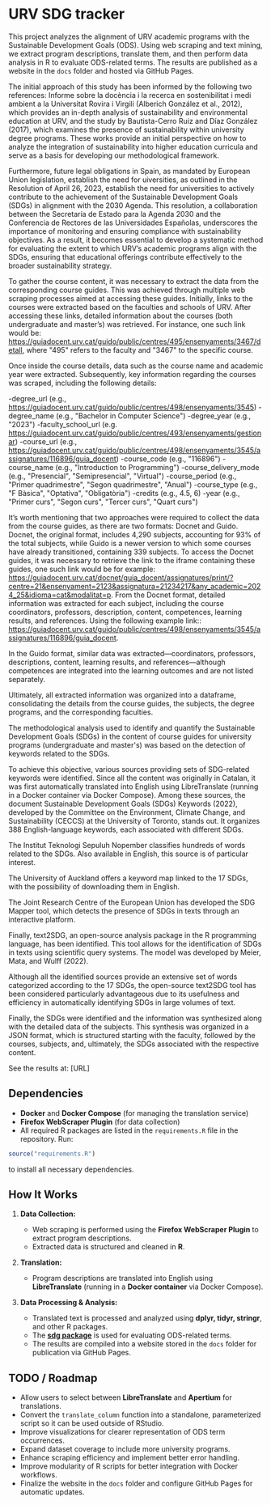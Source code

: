 # URV SDG tracker

This project analyzes the alignment of URV academic programs with the Sustainable Development Goals (ODS). Using web scraping and text mining, we extract program descriptions, translate them, and then perform data analysis in R to evaluate ODS-related terms. The results are published as a website in the `docs` folder and hosted via GitHub Pages. 

The initial approach of this study has been informed by the following two references: Informe sobre la docència i la recerca en sostenibilitat i medi ambient a la Universitat Rovira i Virgili (Alberich González et al., 2012), which provides an in-depth analysis of sustainability and environmental education at URV, and the study by Bautista-Cerro Ruiz and Díaz González (2017), which examines the presence of sustainability within university degree programs. These works provide an initial perspective on how to analyze the integration of sustainability into higher education curricula and serve as a basis for developing our methodological framework.

Furthermore, future legal obligations in Spain, as mandated by European Union legislation, establish the need for uiversities, as outlined in the Resolution of April 26, 2023, establish the need for universities to actively contribute to the achievement of the Sustainable Development Goals (SDGs) in alignment with the 2030 Agenda. This resolution, a collaboration between the Secretaría de Estado para la Agenda 2030 and the Conferencia de Rectores de las Universidades Españolas, underscores the importance of monitoring and ensuring compliance with sustainability objectives. As a result, it becomes essential to develop a systematic method for evaluating the extent to which URV’s academic programs align with the SDGs, ensuring that educational offerings contribute effectively to the broader sustainability strategy.

To gather the course content, it was necessary to extract the data from the corresponding course guides. This was achieved through multiple web scraping processes aimed at accessing these guides. Initially, links to the courses were extracted based on the faculties and schools of URV. After accessing these links, detailed information about the courses (both undergraduate and master’s) was retrieved. For instance, one such link would be: https://guiadocent.urv.cat/guido/public/centres/495/ensenyaments/3467/detall, where "495" refers to the faculty and "3467" to the specific course.

Once inside the course details, data such as the course name and academic year were extracted. Subsequently, key information regarding the courses was scraped, including the following details:

-degree_url (e.g., https://guiadocent.urv.cat/guido/public/centres/498/ensenyaments/3545)
-degree_name (e.g., "Bachelor in Computer Science")
-degree_year (e.g., "2023")
-faculty_school_url (e.g. https://guiadocent.urv.cat/guido/public/centres/493/ensenyaments/gestionar)
-course_url (e.g., https://guiadocent.urv.cat/guido/public/centres/498/ensenyaments/3545/assignatures/116896/guia_docent)
-course_code (e.g., "116896")
-course_name (e.g., "Introduction to Programming")
-course_delivery_mode (e.g., "Presencial", "Semipresencial", "Virtual")
-course_period (e.g., "Primer quadrimestre", "Segon quadrimestre", "Anual")
-course_type (e.g., "F Bàsica", "Optativa", "Obligatòria")
-credits (e.g., 4.5, 6)
-year (e.g., "Primer curs", "Segon curs", "Tercer curs", "Quart curs")

It’s worth mentioning that two approaches were required to collect the data from the course guides, as there are two formats: Docnet and Guido. Docnet, the original format, includes 4,290 subjects, accounting for 93% of the total subjects, while Guido is a newer version to which some courses have already transitioned, containing 339 subjects. To access the Docnet guides, it was necessary to retrieve the link to the iframe containing these guides, one such link would be for example: https://guiadocent.urv.cat/docnet/guia_docent/assignatures/print/?centre=21&ensenyament=2123&assignatura=21234217&any_academic=2024_25&idioma=cat&modalitat=p. From the Docnet format, detailed information was extracted for each subject, including the course coordinators, professors, description, content, competences, learning results, and references. Using the following example link:: https://guiadocent.urv.cat/guido/public/centres/498/ensenyaments/3545/assignatures/116896/guia_docent.

In the Guido format, similar data was extracted—coordinators, professors, descriptions, content, learning results, and references—although competences are integrated into the learning outcomes and are not listed separately.

Ultimately, all extracted information was organized into a dataframe, consolidating the details from the course guides, the subjects, the degree programs, and the corresponding faculties.

The methodological analysis used to identify and quantify the Sustainable Development Goals (SDGs) in the content of course guides for university programs (undergraduate and master's) was based on the detection of keywords related to the SDGs. 

To achieve this objective, various sources providing sets of SDG-related keywords were identified. Since all the content was originally in Catalan, it was first automatically translated into English using LibreTranslate (running in a Docker container via Docker Compose). Among these sources, the document Sustainable Development Goals (SDGs) Keywords (2022), developed by the Committee on the Environment, Climate Change, and Sustainability (CECCS) at the University of Toronto, stands out. It organizes 388 English-language keywords, each associated with different SDGs.

The Institut Teknologi Sepuluh Nopember classifies hundreds of words related to the SDGs. Also available in English, this source is of particular interest.

The University of Auckland offers a keyword map linked to the 17 SDGs, with the possibility of downloading them in English.

The Joint Research Centre of the European Union has developed the SDG Mapper tool, which detects the presence of SDGs in texts through an interactive platform.

Finally, text2SDG, an open-source analysis package in the R programming language, has been identified. This tool allows for the identification of SDGs in texts using scientific query systems. The model was developed by Meier, Mata, and Wulff (2022).

Although all the identified sources provide an extensive set of words categorized according to the 17 SDGs, the open-source text2SDG tool has been considered particularly advantageous due to its usefulness and efficiency in automatically identifying SDGs in large volumes of text.

Finally, the SDGs were identified and the information was synthesized along with the detailed data of the subjects. This synthesis was organized in a JSON format, which is structured starting with the faculty, followed by the courses, subjects, and, ultimately, the SDGs associated with the respective content.

See the results at: [URL]

## Dependencies
- **Docker** and **Docker Compose** (for managing the translation service)
- **Firefox WebScraper Plugin** (for data collection)
- All required R packages are listed in the `requirements.R` file in the repository. Run:
```r
source("requirements.R")
```
to install all necessary dependencies.

## How It Works
1. **Data Collection:**
   - Web scraping is performed using the **Firefox WebScraper Plugin** to extract program descriptions.
   - Extracted data is structured and cleaned in **R**.

2. **Translation:**
   - Program descriptions are translated into English using **LibreTranslate** (running in a **Docker container** via Docker Compose).

3. **Data Processing & Analysis:**
   - Translated text is processed and analyzed using **dplyr, tidyr, stringr**, and other R packages.
   - The **[sdg package](https://cran.r-project.org/web/packages/sdg/index.html)** is used for evaluating ODS-related terms.
   - The results are compiled into a website stored in the `docs` folder for publication via GitHub Pages.

## TODO / Roadmap
- Allow users to select between **LibreTranslate** and **Apertium** for translations.
- Convert the `translate_column` function into a standalone, parameterized script so it can be used outside of RStudio.
- Improve visualizations for clearer representation of ODS term occurrences.
- Expand dataset coverage to include more university programs.
- Enhance scraping efficiency and implement better error handling.
- Improve modularity of R scripts for better integration with Docker workflows.
- Finalize the website in the `docs` folder and configure GitHub Pages for automatic updates.


